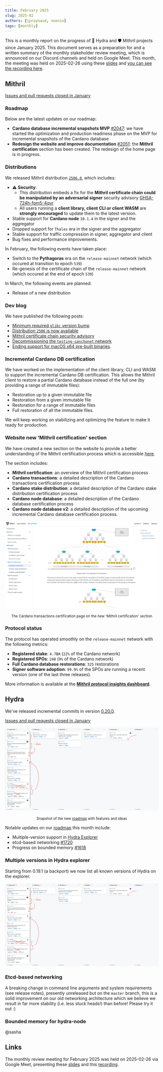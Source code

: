 ```yaml
---
title: February 2025
slug: 2025-02
authors: [jpraynaud, noonio]
tags: [monthly]
---
```


This is a monthly report on the progress of 🐲 Hydra and 🛡 Mithril projects since January 2025. This document serves as a preparation for and a written summary of the monthly stakeholder review meeting, which is announced on our Discord channels and held on Google Meet. This month, the meeting was held on 2025-02-26 using these [slides][slides] and [you can see the recording here][recording].

## Mithril

[Issues and pull requests closed in January](https://github.com/input-output-hk/mithril/issues?q=is%3Aclosed+sort%3Aupdated-desc+closed%3A2025-02-01..2025-02-28)

### Roadmap

Below are the latest updates on our roadmap:

- **Cardano database incremental snapshots MVP** [#2047](https://github.com/input-output-hk/mithril/issues/2047): we have started the optimization and production readiness phase on the MVP for incremental snapshots of the Cardano database
- **Redesign the website and improve documentation** [#2051](https://github.com/input-output-hk/mithril/issues/2051): the **Mithril certification** section has been created. The redesign of the home page is in progress.

### Distributions

We released Mithril distribution [`2506.0`](https://github.com/input-output-hk/mithril/releases/tag/2506.0), which includes:

- ⚠️ **Security**:
  - This distribution embeds a fix for the **Mithril certificate chain could be manipulated by an adversarial signer** security advisory [GHSA-724h-fpm5-4qvr](https://github.com/input-output-hk/mithril/security/advisories/GHSA-724h-fpm5-4qvr)
  - All users running a **client library, client CLI or client WASM** are **strongly encouraged** to update them to the latest version.
- Stable support for **Cardano node** `10.1.4` in the signer and the aggregator
- Dropped support for `Thales` era in the signer and the aggregator
- Stable support for traffic compression in signer, aggregator and client
- Bug fixes and performance improvements.

In February, the following events have taken place:

- Switch to the **Pythagoras** era on the `release-mainnet` network (which occured at transition to epoch `539`)
- Re-genesis of the certificate chain of the `release-mainnet` network (which occured at the end of epoch `539`)

In March, the following events are planned:

- Release of a new distribution

### Dev blog

We have published the following posts:

- [Minimum required `glibc` version bump](https://mithril.network/doc/dev-blog/2025/02/04/glibc-minimum-requirement-change)
- [Distribution `2506` is now available](https://mithril.network/doc/dev-blog/2025/02/14/distribution-2506)
- [Mithril certificate chain security advisory](https://mithril.network/doc/dev-blog/2025/02/14/client-security-advisory)
- [Decommissioning the `testing‑sanchonet` network](https://mithril.network/doc/dev-blog/2025/02/18/testing-sanchonet-decommission)
- [Ending support for macOS x64 pre-built binaries](https://mithril.network/doc/dev-blog/2025/02/18/end-of-support-macos-x64).

### Incremental Cardano DB certification

We have worked on the implementation of the client library, CLI and WASM to support the incremental Cardano DB certification. This allows the Mithril client to restore a partial Cardano database instead of the full one (by providing a range of immutable files):

- Restoration up to a given immutable file
- Restoration from a given immutable file
- Restoration for a range of immutable files
- Full restoration of all the immutable files.

We will keep working on stabilizing and optimizing the feature to make it ready for production.

### Website new 'Mithril certification' section

We have created a new section on the website to provide a better understanding of the Mithril certification process which is accessible [here](https://mithril.network/doc/mithril/advanced/mithril-certification/).

The section includes:

- **Mithril certification**: an overview of the Mithril certification process
- **Cardano transactions**: a detailed description of the Cardano transactions certification process
- **Cardano stake distribution**: a detailed description of the Cardano stake distribution certification process
- **Cardano node database**: a detailed description of the Cardano database certification process
- **Cardano node database v2**: a detailed description of the upcoming incremental Cardano database certification process.

![Mithril certification section on the documentation website](./img/2025-02-mithril-certification-website.png)
<small><center>The Cardano transactions certification page on the new 'Mithril certification' section</center></small>

### Protocol status

The protocol has operated smoothly on the `release-mainnet` network with the following metrics:

- **Registered stake**: `4.7B₳` (`22%` of the Cardano network)
- **Registered SPOs**: `248` (`9%` of the Cardano network)
- **Full Cardano database restorations**: `325` restorations
- **Signer software adoption**: `99.9%` of the SPOs are running a recent version (one of the last three releases).

More information is available at the [**Mithril protocol insights dashboard**](https://lookerstudio.google.com/s/mbL23-8gibI).

## Hydra

We've released incremental commits in version
[0.20.0](https://github.com/cardano-scaling/hydra/releases/tag/0.20.0).

[Issues and pull requests closed in January](https://github.com/cardano-scaling/hydra/issues?q=is%3Aclosed+sort%3Aupdated-desc+closed%3A2025-01-01..2025-01-31)

![The roadmap with features and ideas](./img/2025-02-hydra-roadmap.png)
<small><center>Snapshot of the new [roadmap](https://github.com/orgs/cardano-scaling/projects/7/views/1) with features and ideas</center></small>

Notable updates on our [roadmap](https://github.com/orgs/cardano-scaling/projects/7/views/1) this month include:

- Multiple-version support in [Hydra Explorer](http://explorer.hydra.family/)
- etcd-based networking [#1720](https://github.com/cardano-scaling/hydra/issues/1720)
- Progress on bounded memory [#1618](https://github.com/cardano-scaling/hydra/issues/1618)

### Multiple versions in Hydra explorer

Starting from 0.19.1 (a backport) we now list all known versions of Hydra on
the explorer.

![Multiple versions in Hydra](./img/2025-02-hydra-roadmap.png)

### Etcd-based networking

A breaking change in command line arguments and system requirements (see
release notes), presently unreleased but on the `master` branch, this is a
solid improvement on our old networking architecture which we believe we
result in far more stability (i.e. less stuck heads!) than before! Please try
it out :)

### Bounded memory for hydra-node

@sasha

## Links

The monthly review meeting for February 2025 was held on 2025-02-26 via Google Meet,
presenting these [slides][slides] and this [recording][recording].

[slides]: https://docs.google.com/presentation/d/13f3H5QXzagiOB5JIy-7k2eZtsVWHGIo3bnWqMtRtyj0/edit
[recording]: https://drive.google.com/file/d/1WltowNB2APEM-gkS-7JAbYK57MeCkHqL/view
